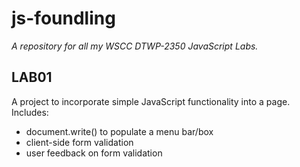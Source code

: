 js-foundling
==============

*A repository for all my WSCC DTWP-2350 JavaScript Labs.*

LAB01
--------------
A project to incorporate simple JavaScript functionality into a page.
Includes:
- document.write() to populate a menu bar/box
- client-side form validation
- user feedback on form validation
